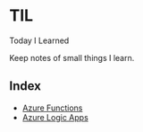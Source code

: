 # TIL
Today I Learned

Keep notes of small things I learn.

## Index
* [Azure Functions](#azure-functions)
* [Azure Logic Apps](#azure-logic-apps)

